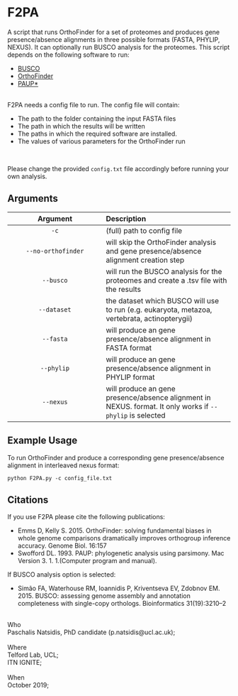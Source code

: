 # F2PA
A script that runs OrthoFinder for a set of proteomes and produces gene presence/absence alignments in three possible formats (FASTA, PHYLIP, NEXUS). It can optionally run BUSCO analysis for the proteomes.
This script depends on the following software to run: 

- [BUSCO](http://gitlab.com/ezlab/busco) 
- [OrthoFinder](https://github.com/davidemms/OrthoFinder) 
- [PAUP*](https://paup.phylosolutions.com/get-paup/) 
<br>
F2PA needs a config file to run. The config file will contain: 

- The path to the folder containing the input FASTA files 
- The path in which the results will be written
- The paths in which the required software are installed.
- The values of various parameters for the OrthoFinder run
<br>

Please change the provided `config.txt` file accordingly before running your own analysis.


## Arguments
&nbsp;&nbsp;&nbsp;&nbsp;&nbsp;&nbsp;&nbsp;&nbsp;&nbsp;&nbsp;&nbsp;&nbsp;&nbsp;&nbsp;Argument&nbsp;&nbsp;&nbsp;&nbsp;&nbsp;&nbsp;&nbsp;&nbsp;&nbsp;&nbsp;&nbsp;&nbsp;&nbsp;&nbsp;|  Description             
:--------------------------------------------:|:-----------------------
`-c` | (full) path to config file
`--no-orthofinder` | will skip the OrthoFinder analysis and gene presence/absence alignment creation step
`--busco` | will run the BUSCO analysis for the proteomes and create a .tsv file with the results
`--dataset` | the dataset which BUSCO will use to run (e.g. eukaryota, metazoa, vertebrata, actinopterygii)
`--fasta` | will produce an gene presence/absence alignment in FASTA format
`--phylip` | will produce an gene presence/absence alignment in PHYLIP format
`--nexus` | will produce an gene presence/absence alignment in NEXUS. format. It only works if `--phylip` is selected


## Example Usage

To run OrthoFinder and produce a corresponding gene presence/absence alignment in interleaved nexus format:

```
python F2PA.py -c config_file.txt 
```
 
## Citations

If you use F2PA please cite the following publications:

- Emms D, Kelly S. 2015. OrthoFinder: solving fundamental biases in whole genome comparisons dramatically improves orthogroup inference accuracy. Genome Biol. 16:157
- Swofford DL. 1993. PAUP: phylogenetic analysis using parsimony. Mac Version 3. 1. 1.(Computer program and manual).

If BUSCO analysis option is selected:
- Simão FA, Waterhouse RM, Ioannidis P, Kriventseva EV, Zdobnov EM. 2015. BUSCO: assessing genome assembly and annotation completeness with single-copy orthologs. Bioinformatics 31(19):3210–2

<br>
Who<br> 
 Paschalis Natsidis, PhD candidate (p.natsidis@ucl.ac.uk); <br>
<br>
Where<br>
 Telford Lab, UCL;<br>
 ITN IGNITE; 
<br>
<br>
When<br> 
 October 2019; 
